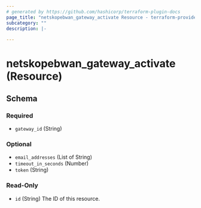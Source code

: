 ```yaml
---
# generated by https://github.com/hashicorp/terraform-plugin-docs
page_title: "netskopebwan_gateway_activate Resource - terraform-provider-netskopebwan"
subcategory: ""
description: |-
  
---
```


# netskopebwan_gateway_activate (Resource)





<!-- schema generated by tfplugindocs -->
## Schema

### Required

- `gateway_id` (String)

### Optional

- `email_addresses` (List of String)
- `timeout_in_seconds` (Number)
- `token` (String)

### Read-Only

- `id` (String) The ID of this resource.


